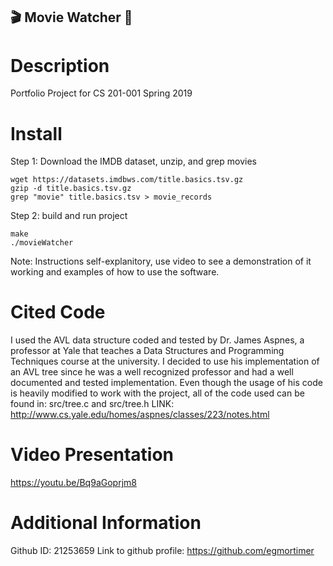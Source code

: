 ## :clapper: Movie Watcher :movie_camera:
# Description
Portfolio Project for CS 201-001 Spring 2019

# Install
Step 1: Download the IMDB dataset, unzip, and grep movies
```
wget https://datasets.imdbws.com/title.basics.tsv.gz
gzip -d title.basics.tsv.gz
grep "movie" title.basics.tsv > movie_records
```

Step 2: build and run project
```
make
./movieWatcher
```
Note: Instructions self-explanitory, use video to see a demonstration of it working and examples of how to use the software.

# Cited Code
I used the AVL data structure coded and tested by Dr. James Aspnes, a professor at Yale that teaches a Data Structures and Programming Techniques course at the university. I decided to use his implementation of an AVL tree since he was a well recognized professor and had a well documented and tested implementation. Even though the usage of his code is heavily modified to work with the project, all of the code used can be found in: src/tree.c and src/tree.h
LINK: http://www.cs.yale.edu/homes/aspnes/classes/223/notes.html

# Video Presentation
https://youtu.be/Bq9aGoprjm8

# Additional Information
Github ID: 21253659
Link to github profile: https://github.com/egmortimer
